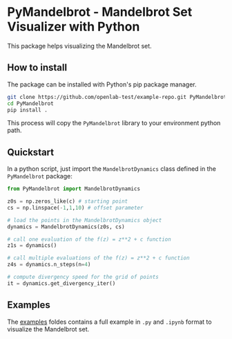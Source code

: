 # PyMandelbrot - Mandelbrot Set Visualizer with Python

This package helps visualizing the Mandelbrot set.

## How to install

The package can be installed with Python's pip package manager.

```bash
git clone https://github.com/openlab-test/example-repo.git PyMandelbrot
cd PyMandelbrot
pip install .
```

This process will copy the `PyMandelbrot` library to your environment python path.

## Quickstart

In a python script, just import the `MandelbrotDynamics` class defined in the
`PyMandelbrot` package:

```python
from PyMandelbrot import MandelbrotDynamics

z0s = np.zeros_like(c) # starting point
cs = np.linspace(-1,1,10) # offset parameter

# load the points in the MandelbrotDynamics object
dynamics = MandelbrotDynamics(z0s, cs)

# call one evaluation of the f(z) = z**2 + c function
z1s = dynamics()

# call multiple evaluations of the f(z) = z**2 + c function
z4s = dynamics.n_steps(n=4)

# compute divergency speed for the grid of points
it = dynamics.get_divergency_iter()
```

## Examples

The [examples](examples) foldes contains a full example in `.py` and `.ipynb`
format to visualize the Mandelbrot set.
